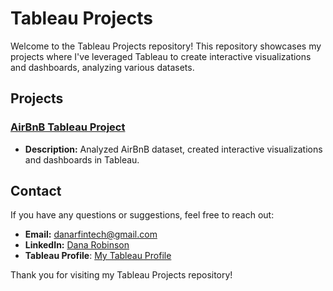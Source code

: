 # Tableau Projects

Welcome to the Tableau Projects repository! This repository showcases my projects where I've leveraged Tableau to create interactive visualizations and dashboards, analyzing various datasets.

## Projects

### [AirBnB Tableau Project](https://github.com/danartech/AirBnB-Tableau-Project)
- **Description:** Analyzed AirBnB dataset, created interactive visualizations and dashboards in Tableau.

## Contact

If you have any questions or suggestions, feel free to reach out:

- **Email:** [danarfintech@gmail.com](mailto:danarfintech@gmail.com)
- **LinkedIn:** [Dana Robinson](https://www.linkedin.com/in/dana-robinson/)
- **Tableau Profile**: [My Tableau Profile](https://public.tableau.com/app/profile/dana.robinson)

Thank you for visiting my Tableau Projects repository!


